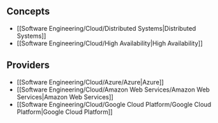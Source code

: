 ## Concepts

- [[Software Engineering/Cloud/Distributed Systems|Distributed Systems]]
- [[Software Engineering/Cloud/High Availability|High Availability]]

## Providers

- [[Software Engineering/Cloud/Azure/Azure|Azure]]
- [[Software Engineering/Cloud/Amazon Web Services/Amazon Web Services|Amazon Web Services]]
- [[Software Engineering/Cloud/Google Cloud Platform/Google Cloud Platform|Google Cloud Platform]]